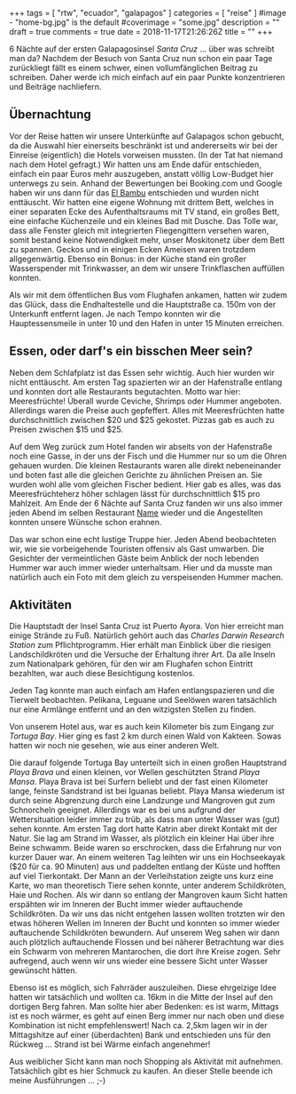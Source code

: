 +++
tags = [
    "rtw",
    "ecuador",
    "galapagos"
    ]
categories = [
    "reise"
]
#image - "home-bg.jpg" is the default
#coverimage = "some.jpg"
description = ""
draft = true
comments = true
date = 2018-11-17T21:26:26Z
title = ""
+++

6 Nächte auf der ersten Galapagosinsel _Santa Cruz_ ... über was schreibt man da? Nachdem der Besuch von Santa Cruz nun schon ein paar Tage zurückliegt fällt es einem schwer, einen vollumfänglichen Beitrag zu schreiben. Daher werde ich mich einfach auf ein paar Punkte konzentrieren und Beiträge nachliefern.

## Übernachtung

Vor der Reise hatten wir unsere Unterkünfte auf Galapagos schon gebucht, da die Auswahl hier einerseits beschränkt ist und andererseits wir bei der Einreise (eigentlich) die Hotels vorweisen mussten. (In der Tat hat niemand nach dem Hotel gefragt.) Wir hatten uns am Ende dafür entschieden, einfach ein paar Euros mehr auszugeben, anstatt völlig Low-Budget hier unterwegs zu sein. Anhand der Bewertungen bei Booking.com und Google haben wir uns dann für das [El Bambu][Hotel] entschieden und wurden nicht enttäuscht. Wir hatten eine eigene Wohnung mit drittem Bett, welches in einer separaten Ecke des Aufenthaltsraums mit TV stand, ein großes Bett, eine einfache Küchenzeile und ein kleines Bad mit Dusche. Das Tolle war, dass alle Fenster gleich mit integrierten Fliegengittern versehen waren, somit bestand keine Notwendigkeit mehr, unser Moskitonetz über dem Bett zu spannen. Geckos und in einigen Ecken Ameisen waren trotzdem allgegenwärtig. Ebenso ein Bonus: in der Küche stand ein großer Wasserspender mit Trinkwasser, an dem wir unsere Trinkflaschen auffüllen konnten.

Als wir mit dem öffentlichen Bus vom Flughafen ankamen, hatten wir zudem das Glück, dass die Endhaltestelle und die Hauptstraße ca. 150m von der Unterkunft entfernt lagen. Je nach Tempo konnten wir die Hauptessensmeile in unter 10 und den Hafen in unter 15 Minuten erreichen.

## Essen, oder darf's ein bisschen Meer sein?

Neben dem Schlafplatz ist das Essen sehr wichtig. Auch hier wurden wir nicht enttäuscht. Am ersten Tag spazierten wir an der Hafenstraße entlang und konnten dort alle Restaurants begutachten. Motto war hier: Meeresfrüchte! Überall wurde Ceviche, Shrimps oder Hummer angeboten. Allerdings waren die Preise auch gepfeffert. Alles mit Meeresfrüchten hatte durchschnittlich zwischen $20 und $25 gekostet. Pizzas gab es auch zu Preisen zwischen $15 und $25.

Auf dem Weg zurück zum Hotel fanden wir abseits von der Hafenstraße noch eine Gasse, in der uns der Fisch und die Hummer nur so um die Ohren gehauen wurden. Die kleinen Restaurants waren alle direkt nebeneinander und boten fast alle die gleichen Gerichte zu ähnlichen Preisen an. Sie wurden wohl alle vom gleichen Fischer bedient. Hier gab es alles, was das Meeresfrüchteherz höher schlagen lässt für durchschnittlich $15 pro Mahlzeit. Am Ende der 6 Nächte auf Santa Cruz fanden wir uns also immer jeden Abend im selben Restaurant [Name][Fischladen] wieder und die Angestellten konnten unsere Wünsche schon erahnen. 

Das war schon eine echt lustige Truppe hier. Jeden Abend beobachteten wir, wie sie vorbeigehende Touristen offensiv als Gast umwarben. Die Gesichter der vermeintlichen Gäste beim Anblick der noch lebenden Hummer war auch immer wieder unterhaltsam. Hier und da musste man natürlich auch ein Foto mit dem gleich zu verspeisenden Hummer machen.

## Aktivitäten

Die Hauptstadt der Insel Santa Cruz ist Puerto Ayora. Von hier erreicht man einige Strände zu Fuß. Natürlich gehört auch das _Charles Darwin Research Station_ zum Pflichtprogramm. Hier erhält man Einblick über die riesigen Landschildkröten und die Versuche der Erhaltung ihrer Art. Da alle Inseln zum Nationalpark gehören, für den wir am Flughafen schon Eintritt bezahlten, war auch diese Besichtigung kostenlos.

Jeden Tag konnte man auch einfach am Hafen entlangspazieren und die Tierwelt beobachten. Pelikana, Leguane und Seelöwen waren tatsächlich nur eine Armlänge entfernt und an den witzigsten Stellen zu finden.

Von unserem Hotel aus, war es auch kein Kilometer bis zum Eingang zur _Tortuga Bay_. Hier ging es fast 2 km durch einen Wald von Kakteen. Sowas hatten wir noch nie gesehen, wie aus einer anderen Welt.

Die darauf folgende Tortuga Bay unterteilt sich in einen großen Hauptstrand _Playa Brava_ und einen kleinen, vor Wellen geschützten Strand _Playa Mansa_. Playa Brava ist bei Surfern beliebt und der fast einen Kilometer lange, feinste Sandstrand ist bei Iguanas beliebt. Playa Mansa wiederum ist durch seine Abgrenzung durch eine Landzunge und Mangroven gut zum Schnorcheln geeignet. Allerdings war es bei uns aufgrund der Wettersituation leider immer zu trüb, als dass man unter Wasser was (gut) sehen konnte. Am ersten Tag dort hatte Katrin aber direkt Kontakt mit der Natur. Sie lag am Strand im Wasser, als plötzlich ein kleiner Hai über ihre Beine schwamm. Beide waren so erschrocken, dass die Erfahrung nur von kurzer Dauer war. An einem weiteren Tag leihten wir uns ein Hochseekayak ($20 für ca. 90 Minuten) aus und paddelten entlang der Küste und hofften auf viel Tierkontakt. Der Mann an der Verleihstation zeigte uns kurz eine Karte, wo man theoretisch Tiere sehen konnte, unter anderem Schildkröten, Haie und Rochen. Als wir dann so entlang der Mangroven kaum Sicht hatten erspähten wir im Inneren der Bucht immer wieder auftauchende Schildkröten. Da wir uns das nicht entgehen lassen wollten trotzten wir den etwas höheren Wellen im Inneren der Bucht und konnten so immer wieder auftauchende Schildkröten bewundern. Auf unserem Weg sahen wir dann auch plötzlich auftauchende Flossen und bei näherer Betrachtung war dies ein Schwarm von mehreren Mantarochen, die dort ihre Kreise zogen. Sehr aufregend, auch wenn wir uns wieder eine bessere Sicht unter Wasser gewünscht hätten.

Ebenso ist es möglich, sich Fahrräder auszuleihen. Diese ehrgeizige Idee hatten wir tatsächlich und wollten ca. 16km in die Mitte der Insel auf den dortigen Berg fahren. Man sollte hier aber Bedenken: es ist warm, Mittags ist es noch wärmer, es geht auf einen Berg immer nur nach oben und diese Kombination ist nicht empfehlenswert! Nach ca. 2,5km lagen wir in der Mittagshitze auf einer (überdachten) Bank und entschieden uns für den Rückweg ... Strand ist bei Wärme einfach angenehmer!

Aus weiblicher Sicht kann man noch Shopping als Aktivität mit aufnehmen. Tatsächlich gibt es hier Schmuck zu kaufen. An dieser Stelle beende ich meine Ausführungen ... ;-)




[Hotel]: http
[Fischladen]: http
